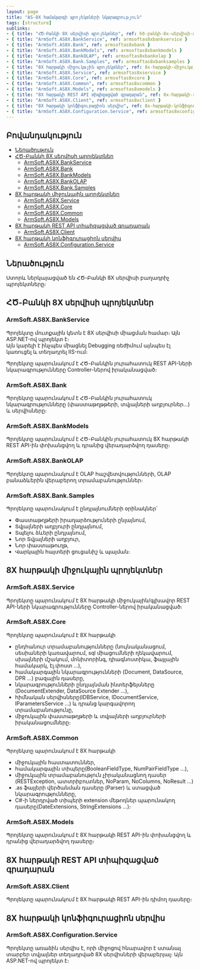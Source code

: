 ```yaml
---
layout: page
title: "AS-8X համակարգի պրոյեկտների նկարագրություն"
tags: [structure]
sublinks:
- { title: "ՀԾ-Բանկի 8X սերվիսի պրոյեկտներ", ref: հծ-բանկի-8x-սերվիսի-պրոյեկտներ }
- { title: "ArmSoft.AS8X.BankService", ref: armsoftas8xbankservice }
- { title: "ArmSoft.AS8X.Bank", ref: armsoftas8xbank }
- { title: "ArmSoft.AS8X.BankModels", ref: armsoftas8xbankmodels }
- { title: "ArmSoft.AS8X.BankOLAP", ref: armsoftas8xbankolap }
- { title: "ArmSoft.AS8X.Bank.Samples", ref: armsoftas8xbanksamples }
- { title: "8X հարթակի միջուկային պրոյեկտներ", ref: 8x-հարթակի-միջուկային-պրոյեկտներ }
- { title: "ArmSoft.AS8X.Service", ref: armsoftas8xservice }
- { title: "ArmSoft.AS8X.Core", ref: armsoftas8xcore }
- { title: "ArmSoft.AS8X.Common", ref: armsoftas8xcommon }
- { title: "ArmSoft.AS8X.Models", ref: armsoftas8xmodels }
- { title: "8X հարթակի REST API տիպիզացված գրադարան", ref: 8x-հարթակի-rest-api-տիպիզացված-գրադարան }
- { title: "ArmSoft.AS8X.Client", ref: armsoftas8xclient }
- { title: "8X հարթակի կոնֆիգուրացիոն սերվիս", ref: 8x-հարթակի-կոնֆիգուրացիոն-սերվիս }
- { title: "ArmSoft.AS8X.Configuration.Service", ref: armsoftas8xconfigurationservice }
---
```


## Բովանդակություն

- [Ներածություն](#ներածություն)
- [ՀԾ-Բանկի 8X սերվիսի պրոյեկտներ](#հծ-բանկի-8x-սերվիսի-պրոյեկտներ)
  - [ArmSoft.AS8X.BankService](#armsoftas8xbankservice)
  - [ArmSoft.AS8X.Bank](#armsoftas8xbank)
  - [ArmSoft.AS8X.BankModels](#armsoftas8xbankmodels)
  - [ArmSoft.AS8X.BankOLAP](#armsoftas8xbankolap)
  - [ArmSoft.AS8X.Bank.Samples](#armsoftas8xbanksamples)
- [8X հարթակի միջուկային պրոյեկտներ](#8x-հարթակի-միջուկային-պրոյեկտներ)
  - [ArmSoft.AS8X.Service](#armsoftas8xservice)
  - [ArmSoft.AS8X.Core](#armsoftas8xcore)
  - [ArmSoft.AS8X.Common](#armsoftas8xcommon)
  - [ArmSoft.AS8X.Models](#armsoftas8xmodels)
- [8X հարթակի REST API տիպիզացված գրադարան](#8x-հարթակի-rest-api-տիպիզացված-գրադարան)
  - [ArmSoft.AS8X.Client](#armsoftas8xclient)
- [8X հարթակի կոնֆիգուրացիոն սերվիս](#8x-հարթակի-կոնֆիգուրացիոն-սերվիս)
  - [ArmSoft.AS8X.Configuration.Service](#armsoftas8xconfigurationservice)

## Ներածություն
Ստորև ներկայացված են ՀԾ-Բանկի 8X սերվիսի բաղադրիչ պրոյեկտները։

## ՀԾ-Բանկի 8X սերվիսի պրոյեկտներ

### ArmSoft.AS8X.BankService
Պրոյեկտը մուտքային կետն է 8X սերվիսի միացման համար։ Այն ASP.NET-ով պրոյեկտ է։  
Այն կարելի է ինչպես միացնել Debugging ռեժիմում այնպես էլ կառուցել և տեղադրել IIS-ում։

Պրոյեկտը պարունակում է ՀԾ-Բանկին յուրահատուկ REST API-ների նկարագրությունները Controller-ներով իրականացված։  

### ArmSoft.AS8X.Bank
Պրոյեկտը պարունակում է ՀԾ-Բանկին յուրահատուկ նկարագրությունները (փաստաթղթթերի, տվյալների աղբյուրներ...) և սերվիսները։ 

### ArmSoft.AS8X.BankModels
Պրոյեկտը պարունակում է ՀԾ-Բանկին յուրահատուկ 8X հարթակի REST API-ին փոխանցվող և դրանից վերադարձվող դասերը։

### ArmSoft.AS8X.BankOLAP
Պրոյեկտը պարունակում է OLAP հաշվետվությունների, OLAP բանաձևերին վերաբերող տրամաբանություններ։ 

### ArmSoft.AS8X.Bank.Samples
Պրոյեկտը պարունակում է ընդլայնումների օրինակներ՝  
- Փաստաթղթերի իրադարձություների ընլայնում,
- Տվյալների աղբյուրի ընդլայնում,
- Տպելու ձևերի ընդլայնում,
- Նոր Տվյալների աղբյուր,
- Նոր փաստաթուղթ,
- Վարկային հայտերի ցուցանիշ և պայման։

## 8X հարթակի միջուկային պրոյեկտներ

### ArmSoft.AS8X.Service
Պրոյեկտը պարունակում է 8X հարթակի միջուկային/գլխավոր REST API-ների նկարագրությունները Controller-ներով իրականացված։  

### ArmSoft.AS8X.Core
Պրոյեկտը պարունակում է 8X հարթակի 
- ընդհանուր տրամաբանությունները (նույնականացում, սեսիաների կառավարում, sql միացումների ղեկավարում, սխալների մշակում, մոնիտորինգ, դիագնոստիկա, ֆայլային համակարկ, էլ.փոստ ...),
- համակարգային նկարագրությունների (Document, DataSource, DPR ...) բազային դասերը,
- նկարագրությունների ընդլայնման ինտերֆեյսները (DocumentExtender, DataSource Extender ...), 
- հիմնական սերվիսները(IDBService, IDocumentService, IParametersService ...) և դրանց կարգավորող տրամաբանությունը,
- միջուկային փաստաթղթերի և տվյալների աղբյուրների իրականացումները։

### ArmSoft.AS8X.Common
Պրոյեկտը պարունակում է 8X հարթակի 
- միջուկային հաստատուններ,
- համակարգային տիպերը(BooleanFieldType, NumPairFieldType ...),
- միջուկային տրամաբանություն չիրականացնող դասեր (RESTException, ատտրիբուտներ, NoParam, NoColumns, NoResult ...)
- .as ֆայլերի վերծանման դասերը (Parser) և ստացված նկարագրությունները,
- C#-ի ներդրված տիպերի extension մեթոդներ պարունակող դասերը(DateExtensions, StringExtensions ...)։

### ArmSoft.AS8X.Models
Պրոյեկտը պարունակում է 8X հարթակի REST API-ին փոխանցվող և դրանից վերադարձվող դասերը։

## 8X հարթակի REST API տիպիզացված գրադարան

### ArmSoft.AS8X.Client
Պրոյեկտը պարունակում է 8X հարթակի REST API-ին դիմող դասերը։

## 8X հարթակի կոնֆիգուրացիոն սերվիս

### ArmSoft.AS8X.Configuration.Service
Պրոյեկտը առաձին սերվիս է, որի միջոցով հնարավոր է ստանալ տարբեր տվյալներ տեղադրված 8X սերվիսների վերաբերյալ։ Այն ASP.NET-ով պրոյեկտ է։  
